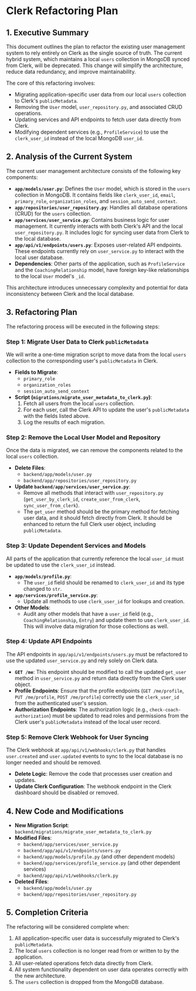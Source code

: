 # Clerk Refactoring Plan

## 1. Executive Summary

This document outlines the plan to refactor the existing user management system to rely entirely on Clerk as the single source of truth. The current hybrid system, which maintains a local `users` collection in MongoDB synced from Clerk, will be deprecated. This change will simplify the architecture, reduce data redundancy, and improve maintainability.

The core of this refactoring involves:

- Migrating application-specific user data from our local `users` collection to Clerk's `publicMetadata`.
- Removing the `User` model, `user_repository.py`, and associated CRUD operations.
- Updating services and API endpoints to fetch user data directly from Clerk.
- Modifying dependent services (e.g., `ProfileService`) to use the `clerk_user_id` instead of the local MongoDB `user_id`.

## 2. Analysis of the Current System

The current user management architecture consists of the following key components:

- **`app/models/user.py`**: Defines the `User` model, which is stored in the `users` collection in MongoDB. It contains fields like `clerk_user_id`, `email`, `primary_role`, `organization_roles`, and `session_auto_send_context`.
- **`app/repositories/user_repository.py`**: Handles all database operations (CRUD) for the `users` collection.
- **`app/services/user_service.py`**: Contains business logic for user management. It currently interacts with both Clerk's API and the local `user_repository.py`. It includes logic for syncing user data from Clerk to the local database.
- **`app/api/v1/endpoints/users.py`**: Exposes user-related API endpoints. These endpoints currently rely on `user_service.py` to interact with the local user database.
- **Dependencies**: Other parts of the application, such as `ProfileService` and the `CoachingRelationship` model, have foreign key-like relationships to the local `User` model's `_id`.

This architecture introduces unnecessary complexity and potential for data inconsistency between Clerk and the local database.

## 3. Refactoring Plan

The refactoring process will be executed in the following steps:

### Step 1: Migrate User Data to Clerk `publicMetadata`

We will write a one-time migration script to move data from the local `users` collection to the corresponding user's `publicMetadata` in Clerk.

- **Fields to Migrate**:
  - `primary_role`
  - `organization_roles`
  - `session_auto_send_context`
- **Script (`migrations/migrate_user_metadata_to_clerk.py`)**:
  1. Fetch all users from the local `users` collection.
  2. For each user, call the Clerk API to update the user's `publicMetadata` with the fields listed above.
  3. Log the results of each migration.

### Step 2: Remove the Local User Model and Repository

Once the data is migrated, we can remove the components related to the local `users` collection.

- **Delete Files**:
  - `backend/app/models/user.py`
  - `backend/app/repositories/user_repository.py`
- **Update `backend/app/services/user_service.py`**:
  - Remove all methods that interact with `user_repository.py` (`get_user_by_clerk_id`, `create_user_from_clerk`, `sync_user_from_clerk`).
  - The `get_user` method should be the primary method for fetching user data, and it should fetch directly from Clerk. It should be enhanced to return the full Clerk user object, including `publicMetadata`.

### Step 3: Update Dependent Services and Models

All parts of the application that currently reference the local `user_id` must be updated to use the `clerk_user_id` instead.

- **`app/models/profile.py`**:
  - The `user_id` field should be renamed to `clerk_user_id` and its type changed to `str`.
- **`app/services/profile_service.py`**:
  - Update all methods to use `clerk_user_id` for lookups and creation.
- **Other Models**:
  - Audit any other models that have a `user_id` field (e.g., `CoachingRelationship`, `Entry`) and update them to use `clerk_user_id`. This will involve data migration for those collections as well.

### Step 4: Update API Endpoints

The API endpoints in `app/api/v1/endpoints/users.py` must be refactored to use the updated `user_service.py` and rely solely on Clerk data.

- **`GET /me`**: This endpoint should be modified to call the updated `get_user` method in `user_service.py` and return data directly from the Clerk user object.
- **Profile Endpoints**: Ensure that the profile endpoints (`GET /me/profile`, `PUT /me/profile`, `POST /me/profile`) correctly use the `clerk_user_id` from the authenticated user's session.
- **Authorization Endpoints**: The authorization logic (e.g., `check-coach-authorization`) must be updated to read roles and permissions from the Clerk user's `publicMetadata` instead of the local user record.

### Step 5: Remove Clerk Webhook for User Syncing

The Clerk webhook at `app/api/v1/webhooks/clerk.py` that handles `user.created` and `user.updated` events to sync to the local database is no longer needed and should be removed.

- **Delete Logic**: Remove the code that processes user creation and updates.
- **Update Clerk Configuration**: The webhook endpoint in the Clerk dashboard should be disabled or removed.

## 4. New Code and Modifications

- **New Migration Script**: `backend/migrations/migrate_user_metadata_to_clerk.py`
- **Modified Files**:
  - `backend/app/services/user_service.py`
  - `backend/app/api/v1/endpoints/users.py`
  - `backend/app/models/profile.py` (and other dependent models)
  - `backend/app/services/profile_service.py` (and other dependent services)
  - `backend/app/api/v1/webhooks/clerk.py`
- **Deleted Files**:
  - `backend/app/models/user.py`
  - `backend/app/repositories/user_repository.py`

## 5. Completion Criteria

The refactoring will be considered complete when:

1. All application-specific user data is successfully migrated to Clerk's `publicMetadata`.
2. The local `users` collection is no longer read from or written to by the application.
3. All user-related operations fetch data directly from Clerk.
4. All system functionality dependent on user data operates correctly with the new architecture.
5. The `users` collection is dropped from the MongoDB database.
